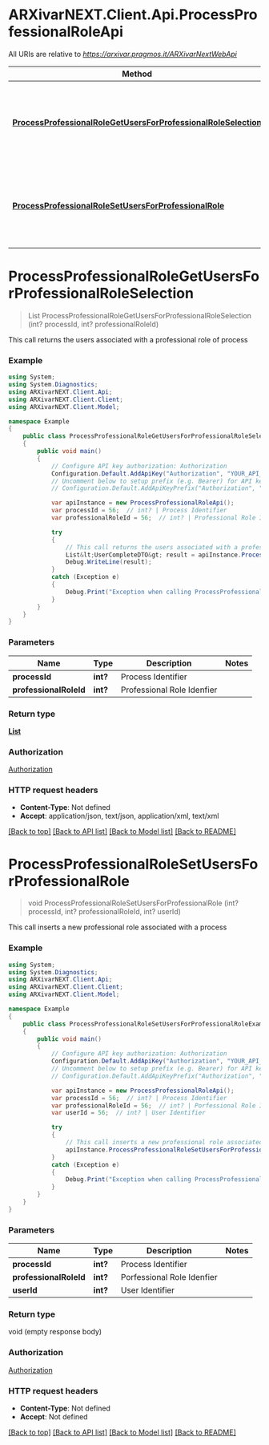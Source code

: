 # ARXivarNEXT.Client.Api.ProcessProfessionalRoleApi

All URIs are relative to *https://arxivar.pragmos.it/ARXivarNextWebApi*

Method | HTTP request | Description
------------- | ------------- | -------------
[**ProcessProfessionalRoleGetUsersForProfessionalRoleSelection**](ProcessProfessionalRoleApi.md#processprofessionalrolegetusersforprofessionalroleselection) | **GET** /api/ProcessProfessionalRoleInfo/{professionalRoleId}/{processId} | This call returns the users associated with a professional role of process
[**ProcessProfessionalRoleSetUsersForProfessionalRole**](ProcessProfessionalRoleApi.md#processprofessionalrolesetusersforprofessionalrole) | **POST** /api/ProcessProfessionalRoleInfo/{professionalRoleId}/{processId}/{userId} | This call inserts a new professional role associated with a process


<a name="processprofessionalrolegetusersforprofessionalroleselection"></a>
# **ProcessProfessionalRoleGetUsersForProfessionalRoleSelection**
> List<UserCompleteDTO> ProcessProfessionalRoleGetUsersForProfessionalRoleSelection (int? processId, int? professionalRoleId)

This call returns the users associated with a professional role of process

### Example
```csharp
using System;
using System.Diagnostics;
using ARXivarNEXT.Client.Api;
using ARXivarNEXT.Client.Client;
using ARXivarNEXT.Client.Model;

namespace Example
{
    public class ProcessProfessionalRoleGetUsersForProfessionalRoleSelectionExample
    {
        public void main()
        {
            // Configure API key authorization: Authorization
            Configuration.Default.AddApiKey("Authorization", "YOUR_API_KEY");
            // Uncomment below to setup prefix (e.g. Bearer) for API key, if needed
            // Configuration.Default.AddApiKeyPrefix("Authorization", "Bearer");

            var apiInstance = new ProcessProfessionalRoleApi();
            var processId = 56;  // int? | Process Identifier
            var professionalRoleId = 56;  // int? | Professional Role Idenfier

            try
            {
                // This call returns the users associated with a professional role of process
                List&lt;UserCompleteDTO&gt; result = apiInstance.ProcessProfessionalRoleGetUsersForProfessionalRoleSelection(processId, professionalRoleId);
                Debug.WriteLine(result);
            }
            catch (Exception e)
            {
                Debug.Print("Exception when calling ProcessProfessionalRoleApi.ProcessProfessionalRoleGetUsersForProfessionalRoleSelection: " + e.Message );
            }
        }
    }
}
```

### Parameters

Name | Type | Description  | Notes
------------- | ------------- | ------------- | -------------
 **processId** | **int?**| Process Identifier | 
 **professionalRoleId** | **int?**| Professional Role Idenfier | 

### Return type

[**List<UserCompleteDTO>**](UserCompleteDTO.md)

### Authorization

[Authorization](../README.md#Authorization)

### HTTP request headers

 - **Content-Type**: Not defined
 - **Accept**: application/json, text/json, application/xml, text/xml

[[Back to top]](#) [[Back to API list]](../README.md#documentation-for-api-endpoints) [[Back to Model list]](../README.md#documentation-for-models) [[Back to README]](../README.md)

<a name="processprofessionalrolesetusersforprofessionalrole"></a>
# **ProcessProfessionalRoleSetUsersForProfessionalRole**
> void ProcessProfessionalRoleSetUsersForProfessionalRole (int? processId, int? professionalRoleId, int? userId)

This call inserts a new professional role associated with a process

### Example
```csharp
using System;
using System.Diagnostics;
using ARXivarNEXT.Client.Api;
using ARXivarNEXT.Client.Client;
using ARXivarNEXT.Client.Model;

namespace Example
{
    public class ProcessProfessionalRoleSetUsersForProfessionalRoleExample
    {
        public void main()
        {
            // Configure API key authorization: Authorization
            Configuration.Default.AddApiKey("Authorization", "YOUR_API_KEY");
            // Uncomment below to setup prefix (e.g. Bearer) for API key, if needed
            // Configuration.Default.AddApiKeyPrefix("Authorization", "Bearer");

            var apiInstance = new ProcessProfessionalRoleApi();
            var processId = 56;  // int? | Process Identifier
            var professionalRoleId = 56;  // int? | Porfessional Role Idenfier
            var userId = 56;  // int? | User Identifier

            try
            {
                // This call inserts a new professional role associated with a process
                apiInstance.ProcessProfessionalRoleSetUsersForProfessionalRole(processId, professionalRoleId, userId);
            }
            catch (Exception e)
            {
                Debug.Print("Exception when calling ProcessProfessionalRoleApi.ProcessProfessionalRoleSetUsersForProfessionalRole: " + e.Message );
            }
        }
    }
}
```

### Parameters

Name | Type | Description  | Notes
------------- | ------------- | ------------- | -------------
 **processId** | **int?**| Process Identifier | 
 **professionalRoleId** | **int?**| Porfessional Role Idenfier | 
 **userId** | **int?**| User Identifier | 

### Return type

void (empty response body)

### Authorization

[Authorization](../README.md#Authorization)

### HTTP request headers

 - **Content-Type**: Not defined
 - **Accept**: Not defined

[[Back to top]](#) [[Back to API list]](../README.md#documentation-for-api-endpoints) [[Back to Model list]](../README.md#documentation-for-models) [[Back to README]](../README.md)

